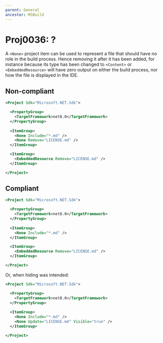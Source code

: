 ```yaml
---
parent: General
ancestor: MSBuild
---
```


# Proj0036: ?
A `<None>` project item can be used to represent a file that should have no
role in the build process. Hence removing it after it has been added, for
instance because its type has been changed to `<Content>` or `<EmbeddedResource>`
will have zero output on either the build process, nor how the file is
displayed in the IDE.

## Non-compliant
``` xml
<Project Sdk="Microsoft.NET.Sdk">

  <PropertyGroup>
    <TargetFramework>net8.0</TargetFramework>
  </PropertyGroup>
  
  <ItemGroup>
    <None Include="*.md" />
    <None Remove="LICENSE.md" />
  </ItemGroup>

  <ItemGroup>
    <EmbeddedResource Remove="LICENSE.md" />
  </ItemGroup>

</Project>
```

## Compliant
``` xml
<Project Sdk="Microsoft.NET.Sdk">

  <PropertyGroup>
    <TargetFramework>net8.0</TargetFramework>
  </PropertyGroup>
  
  <ItemGroup>
    <None Include="*.md" />
  </ItemGroup>

  <ItemGroup>
    <EmbeddedResource Remove="LICENSE.md" />
  </ItemGroup>

</Project>
```

Or, when hiding was intended:

``` xml
<Project Sdk="Microsoft.NET.Sdk">

  <PropertyGroup>
    <TargetFramework>net8.0</TargetFramework>
  </PropertyGroup>
  
  <ItemGroup>
    <None Include="*.md" />
    <None Update="LICENSE.md" Visible="true" />
  </ItemGroup>

</Project>
```
